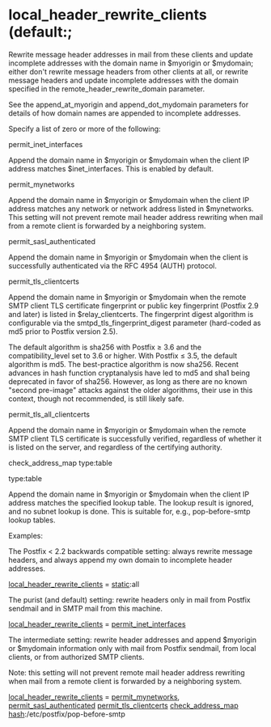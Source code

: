 # local_header_rewrite_clients (default:; 

 Rewrite message header addresses in mail from these clients and
update incomplete addresses with the domain name in $myorigin or
$mydomain; either don't rewrite message headers from other clients
at all, or rewrite message headers and update incomplete addresses
with the domain specified in the remote_header_rewrite_domain
parameter.  

 See the append_at_myorigin and append_dot_mydomain parameters
for details of how domain names are appended to incomplete addresses.


 Specify a list of zero or more of the following:  



permit_inet_interfaces

 Append the domain name in $myorigin or $mydomain when the
client IP address matches $inet_interfaces. This is enabled by
default. 

permit_mynetworks

 Append the domain name in $myorigin or $mydomain when the
client IP address matches any network or network address listed in
$mynetworks. This setting will not prevent remote mail header
address rewriting when mail from a remote client is forwarded by
a neighboring system.  

permit_sasl_authenticated 

 Append the domain name in $myorigin or $mydomain when the
client is successfully authenticated via the RFC 4954 (AUTH)
protocol. 

permit_tls_clientcerts 

 Append the domain name in $myorigin or $mydomain when the
remote SMTP client TLS certificate fingerprint or public key fingerprint
(Postfix 2.9 and later) is listed in $relay_clientcerts.
The fingerprint digest algorithm is configurable via the
smtpd_tls_fingerprint_digest parameter (hard-coded as md5 prior to
Postfix version 2.5).  

 The default algorithm is sha256 with Postfix &ge; 3.6
and the compatibility_level set to 3.6 or higher. With Postfix
&le; 3.5, the default algorithm is md5.  The best-practice
algorithm is now sha256. Recent advances in hash function
cryptanalysis have led to md5 and sha1 being deprecated in favor of
sha256.  However, as long as there are no known "second pre-image"
attacks against the older algorithms, their use in this context, though
not recommended, is still likely safe.  

permit_tls_all_clientcerts 

 Append the domain name in $myorigin or $mydomain when the
remote SMTP client TLS certificate is successfully verified, regardless of
whether it is listed on the server, and regardless of the certifying
authority. 

check_address_map type:table 

type:table 

 Append the domain name in $myorigin or $mydomain when the
client IP address matches the specified lookup table.
The lookup result is ignored, and no subnet lookup is done. This
is suitable for, e.g., pop-before-smtp lookup tables. 



 Examples:  

 The Postfix &lt; 2.2 backwards compatible setting: always rewrite
message headers, and always append my own domain to incomplete
header addresses.  



<a href="postconf.5.html#local_header_rewrite_clients">local_header_rewrite_clients</a> = <a href="DATABASE_README.html#types">static</a>:all



 The purist (and default) setting: rewrite headers only in mail
from Postfix sendmail and in SMTP mail from this machine. 



<a href="postconf.5.html#local_header_rewrite_clients">local_header_rewrite_clients</a> = <a href="postconf.5.html#permit_inet_interfaces">permit_inet_interfaces</a>



 The intermediate setting: rewrite header addresses and append
$myorigin or $mydomain information only with mail from Postfix
sendmail, from local clients, or from authorized SMTP clients. 

 Note: this setting will not prevent remote mail header address
rewriting when mail from a remote client is forwarded by a neighboring
system.  



<a href="postconf.5.html#local_header_rewrite_clients">local_header_rewrite_clients</a> = <a href="postconf.5.html#permit_mynetworks">permit_mynetworks</a>,
    <a href="postconf.5.html#permit_sasl_authenticated">permit_sasl_authenticated</a> <a href="postconf.5.html#permit_tls_clientcerts">permit_tls_clientcerts</a>
    <a href="postconf.5.html#check_address_map">check_address_map</a> <a href="DATABASE_README.html#types">hash</a>:/etc/postfix/pop-before-smtp




